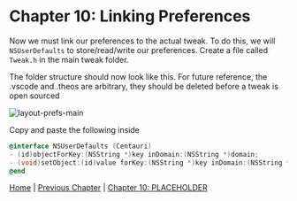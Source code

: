 # Chapter 10: Linking Preferences

Now we must link our preferences to the actual tweak. To do this, we will ```NSUserDefaults``` to store/read/write our preferences. Create a file called ```Tweak.h``` in the main tweak folder. 

The folder structure should now look like this. For future reference, the .vscode and .theos are arbitrary, they should be deleted before a tweak is open sourced

![layout-prefs-main](https://github.com/MTACS/TweakGuide/blob/master/images/layout-prefs-main.png)

Copy and paste the following inside

```objective-c
@interface NSUserDefaults (Centauri)
- (id)objectForKey:(NSString *)key inDomain:(NSString *)domain;
- (void)setObject:(id)value forKey:(NSString *)key inDomain:(NSString *)domain;
@end
```

[Home](https://github.com/MTACS/TweakGuide/blob/master/README.md) | [Previous Chapter](https://github.com/MTACS/TweakGuide/blob/master/chapters/9.md) | [Chapter 10: PLACEHOLDER](https://github.com/MTACS/TweakGuide/blob/master/chapters/11.md)
